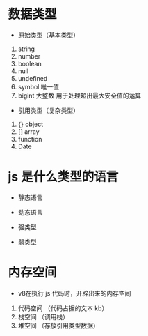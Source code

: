 # 数据类型
- 原始类型（基本类型）
1. string
2. number
3. boolean
4. null
5. undefined
6. symbol 唯一值
7. bigint 大整数  用于处理超出最大安全值的运算

- 引用类型（复杂类型）
1. {} object
2. [] array
3. function
4. Date
# js 是什么类型的语言
- 静态语言
- 动态语言

- 强类型
- 弱类型

# 内存空间
- v8在执行 js 代码时，开辟出来的内存空间
1. 代码空间 （代码占据的文本 kb）
2. 栈空间 （调用栈）
3. 堆空间 （存放引用类型数据）